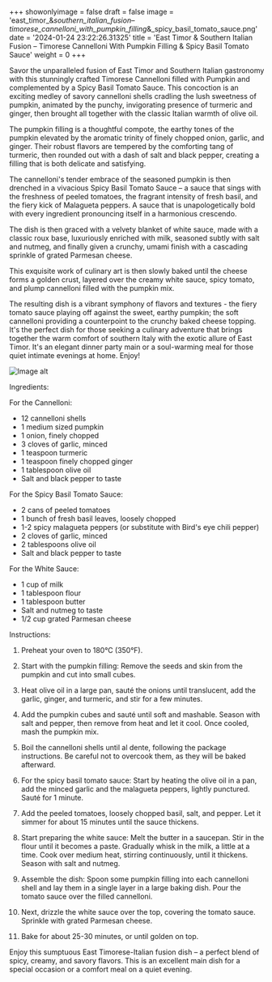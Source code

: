 +++ 
showonlyimage = false 
draft = false 
image = 'east_timor_&_southern_italian_fusion_–_timorese_cannelloni_with_pumpkin_filling_&_spicy_basil_tomato_sauce.png'
date = '2024-01-24 23:22:26.31325' 
title = 'East Timor & Southern Italian Fusion – Timorese Cannelloni With Pumpkin Filling & Spicy Basil Tomato Sauce' 
weight = 0
+++ 

<!--more-->

 
Savor the unparalleled fusion of East Timor and Southern Italian gastronomy with this stunningly crafted Timorese Cannelloni filled with Pumpkin and complemented by a Spicy Basil Tomato Sauce. This concoction is an exciting medley of savory cannelloni shells cradling the lush sweetness of pumpkin, animated by the punchy, invigorating presence of turmeric and ginger, then brought all together with the classic Italian warmth of olive oil. 

The pumpkin filling is a thoughtful compote, the earthy tones of the pumpkin elevated by the aromatic trinity of finely chopped onion, garlic, and ginger. Their robust flavors are tempered by the comforting tang of turmeric, then rounded out with a dash of salt and black pepper, creating a filling that is both delicate and satisfying.

The cannelloni's tender embrace of the seasoned pumpkin is then drenched in a vivacious Spicy Basil Tomato Sauce – a sauce that sings with the freshness of peeled tomatoes, the fragrant intensity of fresh basil, and the fiery kick of Malagueta peppers. A sauce that is unapologetically bold with every ingredient pronouncing itself in a harmonious crescendo.

The dish is then graced with a velvety blanket of white sauce, made with a classic roux base, luxuriously enriched with milk, seasoned subtly with salt and nutmeg, and finally given a crunchy, umami finish with a cascading sprinkle of grated Parmesan cheese. 

This exquisite work of culinary art is then slowly baked until the cheese forms a golden crust, layered over the creamy white sauce, spicy tomato, and plump cannelloni filled with the pumpkin mix.

The resulting dish is a vibrant symphony of flavors and textures - the fiery tomato sauce playing off against the sweet, earthy pumpkin; the soft cannelloni providing a counterpoint to the crunchy baked cheese topping. It's the perfect dish for those seeking a culinary adventure that brings together the warm comfort of southern Italy with the exotic allure of East Timor. It's an elegant dinner party main or a soul-warming meal for those quiet intimate evenings at home. Enjoy! 

![Image alt](/east_timor_&_southern_italian_fusion_–_timorese_cannelloni_with_pumpkin_filling_&_spicy_basil_tomato_sauce.png)

Ingredients: 

For the Cannelloni:
- 12 cannelloni shells
- 1 medium sized pumpkin
- 1 onion, finely chopped
- 3 cloves of garlic, minced
- 1 teaspoon turmeric
- 1 teaspoon finely chopped ginger
- 1 tablespoon olive oil
- Salt and black pepper to taste

For the Spicy Basil Tomato Sauce:
- 2 cans of peeled tomatoes
- 1 bunch of fresh basil leaves, loosely chopped
- 1-2 spicy malagueta peppers (or substitute with Bird's eye chili pepper)
- 2 cloves of garlic, minced
- 2 tablespoons olive oil
- Salt and black pepper to taste

For the White Sauce:
- 1 cup of milk
- 1 tablespoon flour
- 1 tablespoon butter
- Salt and nutmeg to taste
- 1/2 cup grated Parmesan cheese

Instructions:

1. Preheat your oven to 180°C (350°F).

2. Start with the pumpkin filling: Remove the seeds and skin from the pumpkin and cut into small cubes.

3. Heat olive oil in a large pan, sauté the onions until translucent, add the garlic, ginger, and turmeric, and stir for a few minutes.

4. Add the pumpkin cubes and sauté until soft and mashable. Season with salt and pepper, then remove from heat and let it cool. Once cooled, mash the pumpkin mix.

5. Boil the cannelloni shells until al dente, following the package instructions. Be careful not to overcook them, as they will be baked afterward.

6. For the spicy basil tomato sauce: Start by heating the olive oil in a pan, add the minced garlic and the malagueta peppers, lightly punctured. Sauté for 1 minute.

7. Add the peeled tomatoes, loosely chopped basil, salt, and pepper. Let it simmer for about 15 minutes until the sauce thickens.

8. Start preparing the white sauce: Melt the butter in a saucepan. Stir in the flour until it becomes a paste. Gradually whisk in the milk, a little at a time. Cook over medium heat, stirring continuously, until it thickens. Season with salt and nutmeg.

9. Assemble the dish: Spoon some pumpkin filling into each cannelloni shell and lay them in a single layer in a large baking dish. Pour the tomato sauce over the filled cannelloni.

10. Next, drizzle the white sauce over the top, covering the tomato sauce. Sprinkle with grated Parmesan cheese.

11. Bake for about 25-30 minutes, or until golden on top.

Enjoy this sumptuous East Timorese-Italian fusion dish – a perfect blend of spicy, creamy, and savory flavors. This is an excellent main dish for a special occasion or a comfort meal on a quiet evening.